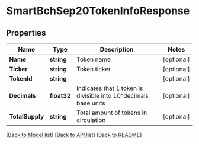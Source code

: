 # SmartBchSep20TokenInfoResponse

## Properties

Name | Type | Description | Notes
------------ | ------------- | ------------- | -------------
**Name** | **string** | Token name | [optional] 
**Ticker** | **string** | Token ticker | [optional] 
**TokenId** | **string** |  | [optional] 
**Decimals** | **float32** | Indicates that 1 token is divisible into 10^decimals base units | [optional] 
**TotalSupply** | **string** | Total amount of tokens in circulation | [optional] 

[[Back to Model list]](../README.md#documentation-for-models) [[Back to API list]](../README.md#documentation-for-api-endpoints) [[Back to README]](../README.md)


